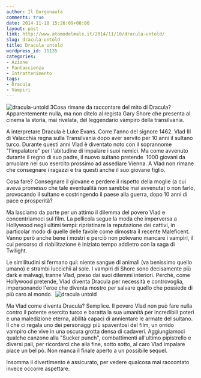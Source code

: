 ```yaml
---
author: Il Gorgonauta
comments: true
date: 2014-11-10 15:26:09+00:00
layout: post
link: http://www.atomodelmale.it/2014/11/10/dracula-untold/
slug: dracula-untold
title: Dracula untold
wordpress_id: 15135
categories:
- Azione
- Fantascienza
- Intrattenimento
tags:
- Dracula
- Vampiri
---
```


![dracula-untold 3](http://www.atomodelmale.it/wp-content/uploads/2014/11/dracula-untold-3-300x154.jpg)Cosa rimane da raccontare del mito di Dracula? Apparentemente nulla, ma non ditelo al regista Gary Shore che presenta al cinema la storia, mai rivelata, del leggendario vampiro della transilvania.

A interpretare Dracula è Luke Evans. Corre l'anno del signore 1462. Vlad III di Valacchia regna sulla Transilvania dopo aver servito per 10 anni il sultano turco. Durante questi anni Vlad è diventato noto con il soprannome "l'impalatore" per l'abitudine di impalare i suoi nemici. Ma come avvenuto durante il regno di suo padre, il nuovo sultano pretende  1000 giovani da arruolare nel suo esercito prossimo ad assediare Vienna. A Vlad non rimane che consegnare i ragazzi e tra questi anche il suo giovane figlio.

Cosa fare? Consegnare il giovane e perdere il rispetto della moglie (a cui aveva promesso che tale eventualità non sarebbe mai avvenuta) o non farlo, provocando il sultano e costringendo il paese alla guerra, dopo 10 anni di pace e prosperità?


Ma lasciamo da parte per un attimo il dilemma del povero Vlad e concentriamoci sul film. La pellicola segue la moda che imperversa a Hollywood negli ultimi tempi: ripristinare la reputazione dei cattivi, in particolar modo di quelle delle favole come dimostra il recente Maleficent. Vanno però anche bene i mostri e perciò non potevano mancare i vampiri, il cui percorso di riabilitazione è iniziato tempo addietro con la saga di Twilight.

Le similitudini si fermano qui: niente sangue di animali (va benissimo quello umano) e strambi luccichii al sole. I vampiri di Shore sono decisamente più dark e malvagi, tranne Vlad, preso dai suoi dilemmi interiori. Perchè, come Hollywood pretende, Vlad diventa Dracula per necessità e controvoglia, impersonando l'eroe che diventa mostro per salvare quello che possiede di più caro al mondo.  ![dracula untold](http://www.atomodelmale.it/wp-content/uploads/2014/11/dracula-untold-300x187.jpg)

Ma Vlad come diventa Dracula? Semplice. Il povero Vlad non può fare nulla contro il potente esercito turco e baratta la sua umanità per incredibili poteri e una maledizione eterna, abilità capaci di annientare le armate del sultano. Il che ci regala uno dei personaggi più spaventosi del film, un orrido vampiro che vive in una oscura grotta densa di cadaveri. Aggiungiamoci qualche canzone alla "Sucker punch", combattimenti all'ultimo pipistrello e diversi pali, per ricordarci che alla fine, sotto sotto, al caro Vlad impalare piace un bel pò. Non manca il finale aperto a un possibile sequel.

Insomma il divertimento è assicurato, per vedere qualcosa mai raccontato invece occorre aspettare.

